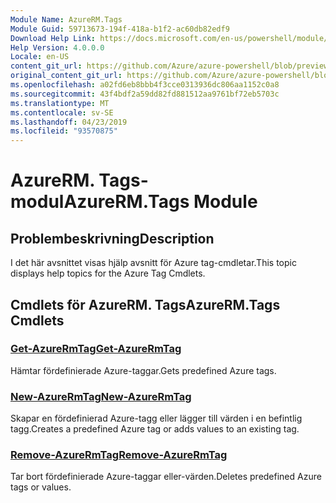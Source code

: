 ```yaml
---
Module Name: AzureRM.Tags
Module Guid: 59713673-194f-418a-b1f2-ac60db82edf9
Download Help Link: https://docs.microsoft.com/en-us/powershell/module/azurerm.tags
Help Version: 4.0.0.0
Locale: en-US
content_git_url: https://github.com/Azure/azure-powershell/blob/preview/src/ResourceManager/Tags/Commands.Tags/help/AzureRM.Tags.md
original_content_git_url: https://github.com/Azure/azure-powershell/blob/preview/src/ResourceManager/Tags/Commands.Tags/help/AzureRM.Tags.md
ms.openlocfilehash: a02fd6eb8bbb4f3cce0313936dc806aa1152c0a8
ms.sourcegitcommit: 43f4bdf2a59dd82fd881512aa9761bf72eb5703c
ms.translationtype: MT
ms.contentlocale: sv-SE
ms.lasthandoff: 04/23/2019
ms.locfileid: "93570875"
---
```

# <span data-ttu-id="b7f6f-101">AzureRM. Tags-modul</span><span class="sxs-lookup"><span data-stu-id="b7f6f-101">AzureRM.Tags Module</span></span>
## <span data-ttu-id="b7f6f-102">Problembeskrivning</span><span class="sxs-lookup"><span data-stu-id="b7f6f-102">Description</span></span>
<span data-ttu-id="b7f6f-103">I det här avsnittet visas hjälp avsnitt för Azure tag-cmdletar.</span><span class="sxs-lookup"><span data-stu-id="b7f6f-103">This topic displays help topics for the Azure Tag Cmdlets.</span></span>

## <span data-ttu-id="b7f6f-104">Cmdlets för AzureRM. Tags</span><span class="sxs-lookup"><span data-stu-id="b7f6f-104">AzureRM.Tags Cmdlets</span></span>
### [<span data-ttu-id="b7f6f-105">Get-AzureRmTag</span><span class="sxs-lookup"><span data-stu-id="b7f6f-105">Get-AzureRmTag</span></span>](Get-AzureRmTag.md)
<span data-ttu-id="b7f6f-106">Hämtar fördefinierade Azure-taggar.</span><span class="sxs-lookup"><span data-stu-id="b7f6f-106">Gets predefined Azure tags.</span></span>

### [<span data-ttu-id="b7f6f-107">New-AzureRmTag</span><span class="sxs-lookup"><span data-stu-id="b7f6f-107">New-AzureRmTag</span></span>](New-AzureRmTag.md)
<span data-ttu-id="b7f6f-108">Skapar en fördefinierad Azure-tagg eller lägger till värden i en befintlig tagg.</span><span class="sxs-lookup"><span data-stu-id="b7f6f-108">Creates a predefined Azure tag or adds values to an existing tag.</span></span>

### [<span data-ttu-id="b7f6f-109">Remove-AzureRmTag</span><span class="sxs-lookup"><span data-stu-id="b7f6f-109">Remove-AzureRmTag</span></span>](Remove-AzureRmTag.md)
<span data-ttu-id="b7f6f-110">Tar bort fördefinierade Azure-taggar eller-värden.</span><span class="sxs-lookup"><span data-stu-id="b7f6f-110">Deletes predefined Azure tags or values.</span></span>

